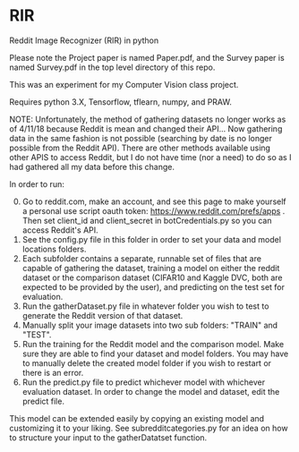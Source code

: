 # RIR
Reddit Image Recognizer (RIR) in python

Please note the Project paper is named Paper.pdf, and the Survey paper is named Survey.pdf in the top level directory of this repo.

This was an experiment for my Computer Vision class project.

Requires python 3.X, Tensorflow, tflearn, numpy, and PRAW.

NOTE: Unfortunately, the method of gathering datasets no longer works as of 4/11/18 because Reddit is mean and changed their API... Now gathering data in the same fashion is not possible (searching by date is no longer possible from the Reddit API). There are other methods available using other APIS to access Reddit, but I do not have time (nor a need) to do so as I had gathered all my data before this change.


In order to run:

0. Go to reddit.com, make an account, and see this page to make yourself a personal use script oauth token: https://www.reddit.com/prefs/apps . Then set client_id and client_secret in botCredentials.py so you can access Reddit's API.
1. See the config.py file in this folder in order to set your data and model locations folders.
2. Each subfolder contains a separate, runnable set of files that are capable of gathering the dataset, training a model on either the reddit dataset or the comparison dataset (CIFAR10 and Kaggle DVC, both are expected to be provided by the user), and predicting on the test set for evaluation.
3. Run the gatherDataset.py file in whatever folder you wish to test to generate the Reddit version of that dataset.
4. Manually split your image datasets into two sub folders: "TRAIN" and "TEST".
5. Run the training for the Reddit model and the comparison model. Make sure they are able to find your dataset and model folders. You may have to manually delete the created model folder if you wish to restart or there is an error.
6. Run the predict.py file to predict whichever model with whichever evaluation dataset. In order to change the model and dataset, edit the predict file.

This model can be extended easily by copying an existing model and customizing it to your liking. See subredditcategories.py for an idea on how to structure your input to the gatherDatatset function.
